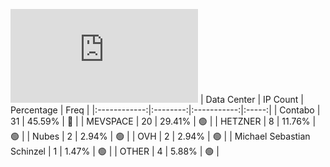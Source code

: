 ![Diagramm](https://github.com/111STAVR111/props/blob/main/Story/Decentralization/1/README.md)
| Data Center | IP Count | Percentage | Freq |
|:------------:|:--------:|:-----------:|:-----:|
| Contabo | 31 | 45.59% | 🔴 |
| MEVSPACE | 20 | 29.41% | 🟢 |
| HETZNER | 8 | 11.76% | 🟢 |
| Nubes | 2 | 2.94% | 🟢 |
| OVH | 2 | 2.94% | 🟢 |
| Michael Sebastian Schinzel | 1 | 1.47% | 🟢 |
| OTHER | 4 | 5.88% | 🟢 |